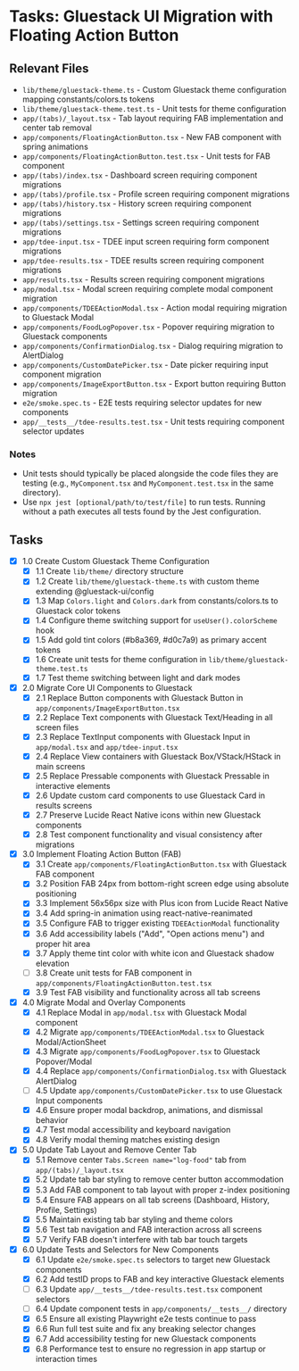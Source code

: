 # Tasks: Gluestack UI Migration with Floating Action Button

## Relevant Files

- `lib/theme/gluestack-theme.ts` - Custom Gluestack theme configuration mapping constants/colors.ts tokens
- `lib/theme/gluestack-theme.test.ts` - Unit tests for theme configuration
- `app/(tabs)/_layout.tsx` - Tab layout requiring FAB implementation and center tab removal
- `app/components/FloatingActionButton.tsx` - New FAB component with spring animations
- `app/components/FloatingActionButton.test.tsx` - Unit tests for FAB component
- `app/(tabs)/index.tsx` - Dashboard screen requiring component migrations
- `app/(tabs)/profile.tsx` - Profile screen requiring component migrations  
- `app/(tabs)/history.tsx` - History screen requiring component migrations
- `app/(tabs)/settings.tsx` - Settings screen requiring component migrations
- `app/tdee-input.tsx` - TDEE input screen requiring form component migrations
- `app/tdee-results.tsx` - TDEE results screen requiring component migrations
- `app/results.tsx` - Results screen requiring component migrations
- `app/modal.tsx` - Modal screen requiring complete modal component migration
- `app/components/TDEEActionModal.tsx` - Action modal requiring migration to Gluestack Modal
- `app/components/FoodLogPopover.tsx` - Popover requiring migration to Gluestack components
- `app/components/ConfirmationDialog.tsx` - Dialog requiring migration to AlertDialog
- `app/components/CustomDatePicker.tsx` - Date picker requiring input component migration
- `app/components/ImageExportButton.tsx` - Export button requiring Button migration
- `e2e/smoke.spec.ts` - E2E tests requiring selector updates for new components
- `app/__tests__/tdee-results.test.tsx` - Unit tests requiring component selector updates

### Notes

- Unit tests should typically be placed alongside the code files they are testing (e.g., `MyComponent.tsx` and `MyComponent.test.tsx` in the same directory).
- Use `npx jest [optional/path/to/test/file]` to run tests. Running without a path executes all tests found by the Jest configuration.

## Tasks

- [x] 1.0 Create Custom Gluestack Theme Configuration
  - [x] 1.1 Create `lib/theme/` directory structure
  - [x] 1.2 Create `lib/theme/gluestack-theme.ts` with custom theme extending @gluestack-ui/config
  - [x] 1.3 Map `Colors.light` and `Colors.dark` from constants/colors.ts to Gluestack color tokens
  - [x] 1.4 Configure theme switching support for `useUser().colorScheme` hook
  - [x] 1.5 Add gold tint colors (#b8a369, #d0c7a9) as primary accent tokens
  - [x] 1.6 Create unit tests for theme configuration in `lib/theme/gluestack-theme.test.ts`
  - [x] 1.7 Test theme switching between light and dark modes

- [x] 2.0 Migrate Core UI Components to Gluestack
  - [x] 2.1 Replace Button components with Gluestack Button in `app/components/ImageExportButton.tsx`
  - [x] 2.2 Replace Text components with Gluestack Text/Heading in all screen files
  - [x] 2.3 Replace TextInput components with Gluestack Input in `app/modal.tsx` and `app/tdee-input.tsx`
  - [x] 2.4 Replace View containers with Gluestack Box/VStack/HStack in main screens
  - [x] 2.5 Replace Pressable components with Gluestack Pressable in interactive elements
  - [x] 2.6 Update custom card components to use Gluestack Card in results screens
  - [x] 2.7 Preserve Lucide React Native icons within new Gluestack components
  - [x] 2.8 Test component functionality and visual consistency after migrations

- [x] 3.0 Implement Floating Action Button (FAB)
  - [x] 3.1 Create `app/components/FloatingActionButton.tsx` with Gluestack FAB component
  - [x] 3.2 Position FAB 24px from bottom-right screen edge using absolute positioning
  - [x] 3.3 Implement 56x56px size with Plus icon from Lucide React Native
  - [x] 3.4 Add spring-in animation using react-native-reanimated
  - [x] 3.5 Configure FAB to trigger existing `TDEEActionModal` functionality
  - [x] 3.6 Add accessibility labels ("Add", "Open actions menu") and proper hit area
  - [x] 3.7 Apply theme tint color with white icon and Gluestack shadow elevation
  - [ ] 3.8 Create unit tests for FAB component in `app/components/FloatingActionButton.test.tsx`
  - [x] 3.9 Test FAB visibility and functionality across all tab screens

- [x] 4.0 Migrate Modal and Overlay Components
  - [x] 4.1 Replace Modal in `app/modal.tsx` with Gluestack Modal component
  - [x] 4.2 Migrate `app/components/TDEEActionModal.tsx` to Gluestack Modal/ActionSheet
  - [x] 4.3 Migrate `app/components/FoodLogPopover.tsx` to Gluestack Popover/Modal
  - [x] 4.4 Replace `app/components/ConfirmationDialog.tsx` with Gluestack AlertDialog
  - [ ] 4.5 Update `app/components/CustomDatePicker.tsx` to use Gluestack Input components
  - [x] 4.6 Ensure proper modal backdrop, animations, and dismissal behavior
  - [x] 4.7 Test modal accessibility and keyboard navigation
  - [x] 4.8 Verify modal theming matches existing design

- [x] 5.0 Update Tab Layout and Remove Center Tab
  - [x] 5.1 Remove center `Tabs.Screen name="log-food"` tab from `app/(tabs)/_layout.tsx`
  - [x] 5.2 Update tab bar styling to remove center button accommodation
  - [x] 5.3 Add FAB component to tab layout with proper z-index positioning
  - [x] 5.4 Ensure FAB appears on all tab screens (Dashboard, History, Profile, Settings)
  - [x] 5.5 Maintain existing tab bar styling and theme colors
  - [x] 5.6 Test tab navigation and FAB interaction across all screens
  - [x] 5.7 Verify FAB doesn't interfere with tab bar touch targets

- [x] 6.0 Update Tests and Selectors for New Components
  - [x] 6.1 Update `e2e/smoke.spec.ts` selectors to target new Gluestack components
  - [x] 6.2 Add testID props to FAB and key interactive Gluestack elements
  - [ ] 6.3 Update `app/__tests__/tdee-results.test.tsx` component selectors
  - [ ] 6.4 Update component tests in `app/components/__tests__/` directory
  - [x] 6.5 Ensure all existing Playwright e2e tests continue to pass
  - [x] 6.6 Run full test suite and fix any breaking selector changes
  - [x] 6.7 Add accessibility testing for new Gluestack components
  - [x] 6.8 Performance test to ensure no regression in app startup or interaction times
